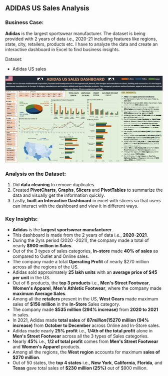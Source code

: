 ## ADIDAS US Sales Analysis

### **Business Case**:

**Adidas** is the largest sportswear manufacturer. The dataset is being provided with 2 years of data i.e., 2020-21 including features like regions, state, city, retailers, products etc. I have to analyze the data and create an interactive dashboard in Excel to find business insights.

Dataset:
- Adidas US sales

![Adidas US Sales](../Adidas%20US%20Sales/imgs/adidas%20sales.jpg)

### **Analysis on the Dataset**:

1. Did **data cleaning** to remove duplicates.
2. Created **PivotCharts**, **Graphs**, **Slicers** and **PivotTables** to summarize the data and visually get the information quickly.
3. Lastly, **built an Interactive Dashboard** in excel with slicers so that users can interact with the dashboard and view it in different ways.

### **Key Insights**:
- **Adidas** is the **largest sportswear manufacturer**.
- This dashboard is made from the 2 years of data i.e., **2020-2021**.
- During the 2yrs period (2020 -2021), the company made a total of nearly **$900 million in Sales**.
- Out of the 3 types of sales categories, **In-store** made **40% of sales** as compared to Outlet and Online sales.
- The company made a total **Operating Profit** of nearly $270 million across all the regions of the US.
- Adidas sold approximately **25 lakh units** with an **average price of $45 per unit** in the US.
- Out of 6 products, the **top 3 products** i.e., **Men's Street Footwear**, **Women's Apparel**, **Men's Athletic Footwear**, where the company made **maximum Average Sales**.
- Among all the **retailers** present in the US, **West Gears** made maximum sales of **$156 million** in the **In-Store** Sales category.
- The company made **$535 million (294% increase)** from **2020 to 2021** in sales.
- In 2021, Adidas made **total sales** of **$87 million (152% increase)** from **April to July** month and **$70 million (94% increase)** from **October to December** across Online and In-Store sales.
- Adidas made nearly **25% profit** i.e., **1/4th of the total profit** alone in **Men's Street Footwear** across all the 3 types of Sales categories.
- Nearly **45%** i.e., **1/2 of total profit** comes from **Men's Street Footwear** and **Women's Apparel** products.
- Among all the regions, the **West region** accounts for maximum **sales of $270 million**.
- Out of 50 states, the **top 4 states** i.e., **New York**, **California**, **Florida**, and **Texas** gave total sales of **$230 million (25%)** out of $900 million.


